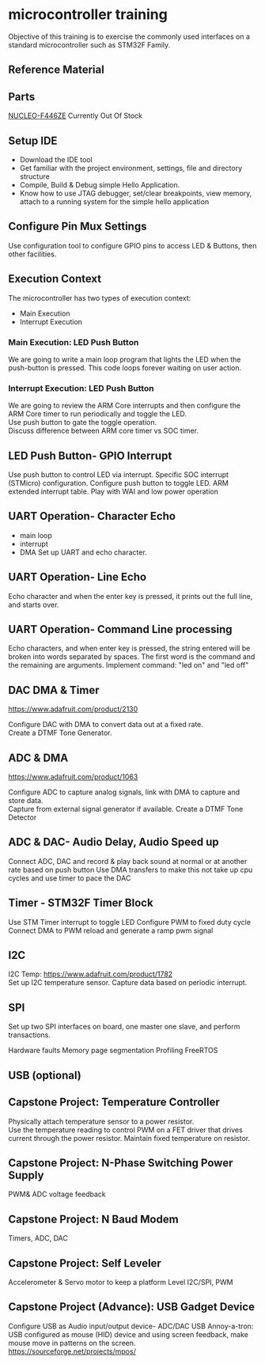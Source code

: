 # microcontroller training
Objective of this training is to exercise the commonly used interfaces on a standard microcontroller such as STM32F Family.

## Reference Material

## Parts
[NUCLEO-F446ZE](https://estore.st.com/en/nucleo-f446ze-cpn.html)  Currently Out Of Stock

## Setup IDE
- Download the IDE tool
- Get familiar with the project environment, settings, file and directory structure
- Compile, Build & Debug simple Hello Application.
- Know how to use JTAG debugger, set/clear breakpoints, view memory, attach to a running system for the simple hello application

## Configure Pin Mux Settings
Use configuration tool to configure GPIO pins to access LED & Buttons, then other facilities.

## Execution Context
The microcontroller has two types of execution context:
- Main Execution 
- Interrupt Execution

### Main Execution: LED Push Button
We are going to write a main loop program that lights the LED when the push-button is pressed.
This code loops forever waiting on user action.

### Interrupt Execution: LED Push Button
We are going to review the ARM Core interrupts and then configure the ARM Core timer to run periodically and toggle the LED.  
Use push button to gate the toggle operation.  
Discuss difference between ARM core timer vs SOC timer.  

## LED Push Button- GPIO Interrupt
Use push button to control LED via interrupt.
Specific SOC interrupt (STMicro) configuration.  Configure push button to toggle LED.
ARM extended interrupt table.
Play with WAI and low power operation

## UART Operation- Character Echo
- main loop
- interrupt
- DMA
Set up UART and echo character.

## UART Operation- Line Echo
Echo character and when the enter key is pressed, it prints out the full line, and starts over.

## UART Operation- Command Line processing
Echo characters, and when enter key is pressed, the string entered will be broken into words separated by spaces.
The first word is the command and the remaining are arguments.
Implement command:  "led on" and "led off"

## DAC DMA & Timer
https://www.adafruit.com/product/2130  

Configure DAC with DMA to convert data out at a fixed rate.  
Create a DTMF Tone Generator.

## ADC & DMA
https://www.adafruit.com/product/1063  

Configure ADC to capture analog signals, link with DMA to capture and store data.  
Capture from external signal generator if available.
Create a DTMF Tone Detector

## ADC & DAC- Audio Delay, Audio Speed up 
Connect ADC, DAC and record & play back sound at normal or at another rate based on push button 
Use DMA transfers to make this not take up cpu cycles and use timer to pace the DAC

## Timer - STM32F Timer Block
Use STM Timer interrupt to toggle LED 
Configure PWM to fixed duty cycle
Connect DMA to PWM reload and generate a ramp pwm signal

## I2C
I2C Temp: https://www.adafruit.com/product/1782  
Set up I2C temperature sensor.  Capture data based on periodic interrupt.

## SPI
Set up two SPI interfaces on board, one master one slave, and perform transactions.


Hardware faults
Memory page segmentation
Profiling
FreeRTOS

## USB (optional)

## Capstone Project: Temperature Controller
Physically attach temperature sensor to a power resistor.   
Use the temperature reading to control PWM on a FET driver that drives current through the power resistor.  Maintain fixed temperature on resistor.

## Capstone Project: N-Phase Switching Power Supply
PWM& ADC voltage feedback

## Capstone Project: N Baud Modem
Timers, ADC, DAC

## Capstone Project: Self Leveler
Accelerometer & Servo motor to keep a platform Level
I2C/SPI, PWM

## Capstone Project (Advance): USB Gadget Device
Configure USB as Audio input/output device- ADC/DAC
USB Annoy-a-tron:  USB configured as mouse (HID)  device and using screen feedback, make mouse move in patterns on the screen.
https://sourceforge.net/projects/mpos/



